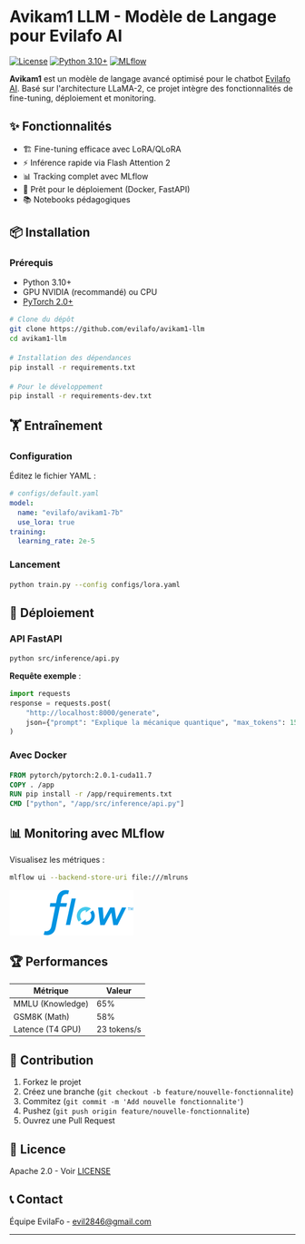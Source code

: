 # Avikam1 LLM - Modèle de Langage pour Evilafo AI

[![License](https://img.shields.io/badge/License-Apache_2.0-blue.svg)](https://opensource.org/licenses/Apache-2.0)
[![Python 3.10+](https://img.shields.io/badge/python-3.10%2B-blue)](https://www.python.org/downloads/)
[![MLflow](https://img.shields.io/badge/mlflow-%232C3E50.svg?logo=mlflow)](https://mlflow.org/)

**Avikam1** est un modèle de langage avancé optimisé pour le chatbot [Evilafo AI](https://chat.evilafo.xyz). Basé sur l'architecture LLaMA-2, ce projet intègre des fonctionnalités de fine-tuning, déploiement et monitoring.

## ✨ Fonctionnalités

- 🏗️ Fine-tuning efficace avec LoRA/QLoRA
- ⚡ Inférence rapide via Flash Attention 2
- 📊 Tracking complet avec MLflow
- 🐳 Prêt pour le déploiement (Docker, FastAPI)
- 📚 Notebooks pédagogiques

## 📦 Installation

### Prérequis
- Python 3.10+
- GPU NVIDIA (recommandé) ou CPU
- [PyTorch 2.0+](https://pytorch.org/)

```bash
# Clone du dépôt
git clone https://github.com/evilafo/avikam1-llm
cd avikam1-llm

# Installation des dépendances
pip install -r requirements.txt

# Pour le développement
pip install -r requirements-dev.txt
```

## 🏋️ Entraînement

### Configuration
Éditez le fichier YAML :
```yaml
# configs/default.yaml
model:
  name: "evilafo/avikam1-7b"
  use_lora: true
training:
  learning_rate: 2e-5
```

### Lancement
```bash
python train.py --config configs/lora.yaml
```

## 🚀 Déploiement

### API FastAPI
```bash
python src/inference/api.py
```
**Requête exemple** :
```python
import requests
response = requests.post(
    "http://localhost:8000/generate",
    json={"prompt": "Explique la mécanique quantique", "max_tokens": 150}
)
```

### Avec Docker
```dockerfile
FROM pytorch/pytorch:2.0.1-cuda11.7
COPY . /app
RUN pip install -r /app/requirements.txt
CMD ["python", "/app/src/inference/api.py"]
```

## 📊 Monitoring avec MLflow
Visualisez les métriques :
```bash
mlflow ui --backend-store-uri file:///mlruns
```
![MLflow Dashboard](docs/assets/mlflow-black.svg)



## 🏆 Performances
| Métrique | Valeur |
|----------|--------|
| MMLU (Knowledge) | 65% |
| GSM8K (Math) | 58% |
| Latence (T4 GPU) | 23 tokens/s |

## 🤝 Contribution
1. Forkez le projet
2. Créez une branche (`git checkout -b feature/nouvelle-fonctionnalite`)
3. Commitez (`git commit -m 'Add nouvelle fonctionnalite'`)
4. Pushez (`git push origin feature/nouvelle-fonctionnalite`)
5. Ouvrez une Pull Request

## 📜 Licence
Apache 2.0 - Voir [LICENSE](LICENSE)

## 📞 Contact
Équipe EvilaFo - [evil2846@gmail.com](mailto:evil2846@gmail.com)

---